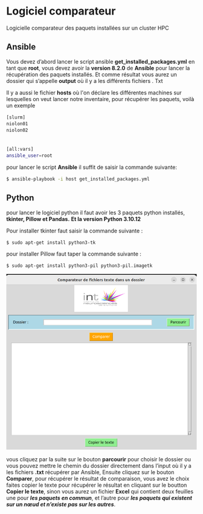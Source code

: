 # Logiciel comparateur 
Logicielle comparateur des paquets installées sur un cluster HPC

## Ansible
Vous devez d’abord lancer le script ansible **get_installed_packages.yml** en tant que **root**, vous devez avoir la **version 8.2.0** de **Ansible** pour lancer la récupération des paquets installés. Et comme résultat vous aurez un dossier qui s’appelle **output** où il y a les différents fichiers . Txt

Il y a aussi le fichier **hosts** où l'on déclare les différentes machines sur lesquelles on veut lancer notre inventaire, pour récupérer les paquets, voilà un exemple 

```sh
[slurm]
niolon01 
niolon02 


[all:vars]
ansible_user=root
```
pour lancer le script **Ansible** il suffit de saisir la commande suivante: 
 
```sh
$ ansible-playbook -i host get_installed_packages.yml
```

## Python

pour lancer le logiciel python il faut avoir les 3 paquets python installés, **tkinter, Pillow et Pandas.** **Et la version Python 3.10.12**


Pour installer tkinter faut saisir la commande suivante : 

```sh
$ sudo apt-get install python3-tk
```

pour installer Pillow faut taper la commande suivante :

```sh
$ sudo apt-get install python3-pil python3-pil.imagetk
```

![Texte alternatif](int1.png "L'interface du logicielle")


vous cliquez par la suite sur le bouton **parcourir** pour choisir le dossier ou vous pouvez mettre le chemin du dossier directement dans l’input où il y a les fichiers **.txt** récupérer par Ansible, Ensuite cliquez sur le bouton **Comparer**, pour récupérer le résultat de comparaison, vous avez le choix faites copier le texte pour récupérer le résultat en cliquant sur le boutton **Copier le texte**, sinon vous aurez un fichier **Excel** qui contient deux feuilles une pour ***les paquets en commun***, et l’autre pour ***les paquets qui existent sur un nœud et n’existe pas sur les autres***.


